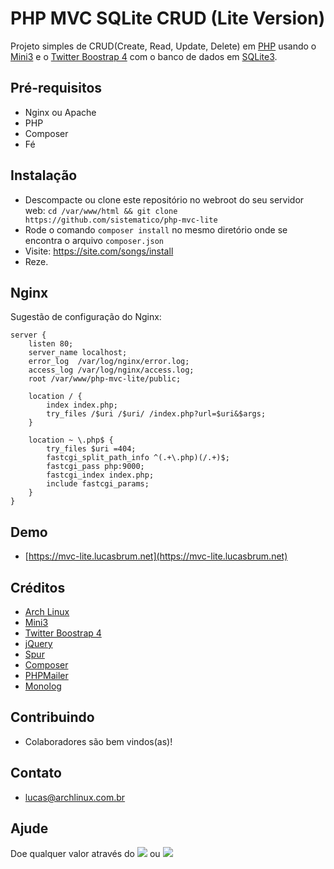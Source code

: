 # PHP MVC SQLite CRUD (Lite Version)

Projeto simples de CRUD(Create, Read, Update, Delete) em [PHP](https://php.net) usando o [Mini3](https://github.com/panique/mini3) e o [Twitter Boostrap 4](https://getbootstrap.com) com o banco de dados em [SQLite3](https://www.sqlite.org).

## Pré-requisitos

- Nginx ou Apache
- PHP
- Composer
- Fé

## Instalação

- Descompacte ou clone este repositório no webroot do seu servidor web: `cd /var/www/html && git clone https://github.com/sistematico/php-mvc-lite`
- Rode o comando `composer install` no mesmo diretório onde se encontra o arquivo `composer.json`
- Visite: https://site.com/songs/install
- Reze.

## Nginx

Sugestão de configuração do Nginx:

```
server {
    listen 80;
    server_name localhost;
    error_log  /var/log/nginx/error.log;
    access_log /var/log/nginx/access.log;
    root /var/www/php-mvc-lite/public;

    location / {
    	index index.php;
        try_files /$uri /$uri/ /index.php?url=$uri&$args;
    }

    location ~ \.php$ {
        try_files $uri =404;
        fastcgi_split_path_info ^(.+\.php)(/.+)$;
        fastcgi_pass php:9000;
        fastcgi_index index.php;
        include fastcgi_params;
    }
}
```

## Demo

- [https://mvc-lite.lucasbrum.net](https://mvc-lite.lucasbrum.net)

## Créditos

- [Arch Linux](https://archlinux.org)
- [Mini3](https://github.com/panique/mini3)
- [Twitter Boostrap 4](https://getbootstrap.com)
- [jQuery](https://jquery.com)
- [Spur](https://hackerthemes.com/bootstrap-templates/spur/)
- [Composer](https://getcomposer.org)
- [PHPMailer](https://packagist.org/packages/phpmailer/phpmailer)
- [Monolog](https://packagist.org/packages/monolog/monolog)

## Contribuindo

- Colaboradores são bem vindos(as)!

## Contato

- lucas@archlinux.com.br

## Ajude

Doe qualquer valor através do <a href="https://pag.ae/bfxkQW"><img src="https://img.shields.io/badge/pagseguro-green"></a> ou <a href="https://www.paypal.com/cgi-bin/webscr?cmd=_s-xclick&hosted_button_id=DWHJL387XNW96&source=url"><img src="https://img.shields.io/badge/paypal-blue"></a>